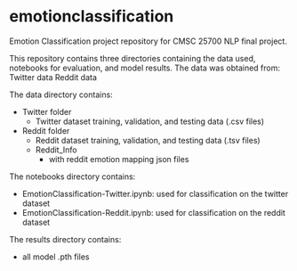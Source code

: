 # emotionclassification

Emotion Classification project repository for CMSC 25700 NLP final project.

This repository contains three directories containing the data used, notebooks for evaluation, and model results.
The data was obtained from:
Twitter data
Reddit data

The data directory contains:
-  Twitter folder
    -    Twitter dataset training, validation, and testing data (.csv files)
-  Reddit folder
    -    Reddit dataset training, validation, and testing data (.tsv files)
    -    Reddit_Info
          -   with reddit emotion mapping json files

The notebooks directory contains:
-  EmotionClassification-Twitter.ipynb: used for classification on the twitter dataset
-  EmotionClassification-Reddit.ipynb: used for classification on the reddit dataset

The results directory contains:
-  all model .pth files


